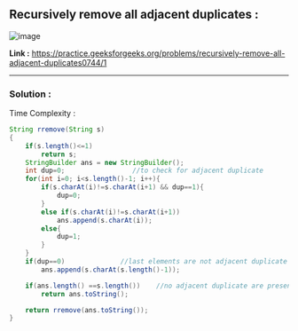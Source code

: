 ## Recursively remove all adjacent duplicates :

![image](https://user-images.githubusercontent.com/23376002/174479081-02f4d795-2061-4fb6-b59e-ad42a57c17bd.png)


**Link :** https://practice.geeksforgeeks.org/problems/recursively-remove-all-adjacent-duplicates0744/1


------------------------------------------------------------------------------------------------------------------------------------------------------


### Solution :

Time Complexity :


```java
String rremove(String s) 
{
    if(s.length()<=1)
        return s;
    StringBuilder ans = new StringBuilder();
    int dup=0;                 //to check for adjacent duplicate 
    for(int i=0; i<s.length()-1; i++){
        if(s.charAt(i)!=s.charAt(i+1) && dup==1){
            dup=0;
        }
        else if(s.charAt(i)!=s.charAt(i+1))
            ans.append(s.charAt(i));
        else{
            dup=1;
        }
    }
    if(dup==0)              //last elements are not adjacent duplicate
        ans.append(s.charAt(s.length()-1));

    if(ans.length() ==s.length())    //no adjacent duplicate are present
        return ans.toString();

    return rremove(ans.toString());
}

```




